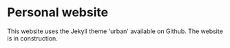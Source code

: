 # Personal website

This website uses the Jekyll theme 'urban' available on Github. 
The website is in construction.
